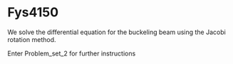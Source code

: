 # Fys4150

We solve the differential equation for the buckeling beam using the Jacobi rotation method.

Enter Problem_set_2 for further instructions

